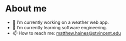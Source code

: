 # About me

- 🔭 I’m currently working on a weather web app.
- 🌱 I’m currently learning software engineering.
- 📫 How to reach me: matthew.haines@stvincent.edu
